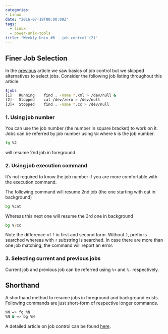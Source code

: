 ```yaml
---
categories:
- Linux
date: "2016-07-19T00:00:00Z"
tags:
  - linux
  - power-unix-tools
title: 'Weekly Unix #6 - job control (2)'
---
```

## Finer Job Selection
In the <a href="http://sureshsarda.in/2016/07/18/weekly-unix-6-job-control/">previous</a> article we saw basics of job control but we skipped alternatives to select jobs. Consider the following job listing throughout this article.

```bash
$jobs
[1]   Running    find . -name *.xml > /dev/null &
[2]-  Stopped    cat /dev/zero > /dev/null
[3]+  Stopped    find . -name *.cc > /dev/null
```

### 1. Using job number
You can use the job number (the number in square bracket) to work on it. Jobs can be referred by job number using `%N` where `N` is the job number.
```bash
fg %2
```
will resume 2nd job in foreground

### 2. Using job execution command
It’s not required to know the job number if you are more comfortable with the execution command.

The following command will resume 2nd job (the one starting with cat in background)

```bash
bg %cat
```
Whereas this next one will resume the 3rd one in background

```bash
bg %?cc
```
Note the difference of `?` in first and second form. Without `?`, prefix is searched whereas with `?` substring is searched. In case there are more than one job matching, the command will report an error.

### 3. Selecting current and previous jobs
Current job and previous job can be referred using `%+` and `%-` respectively.

## Shorthand
A shorthand method to resume jobs in foreground and background exists. Following commands are just short-form of respective longer commands.

```bash
%N => fg %N
%N & => bg %N
```
A detailed article on job control can be found <a href="http://sureshsarda.in/2016/07/18/weekly-unix-6-job-control/">here</a>.

